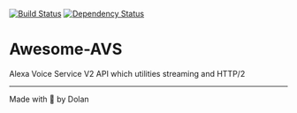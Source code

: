 [![Build Status][travis-image]][travis-url] [![Dependency Status][daviddm-image]][daviddm-url]

# Awesome-AVS
Alexa Voice Service V2 API which utilities streaming and HTTP/2

---

Made with 💖 by Dolan

[travis-image]: https://travis-ci.org/dolanmiu/awesome-avs.svg?branch=master
[travis-url]: https://travis-ci.org/dolanmiu/awesome-avs
[daviddm-image]: https://david-dm.org/dolanmiu/awesome-avs.svg?theme=shields.io
[daviddm-url]: https://david-dm.org/dolanmiu/awesome-avs
